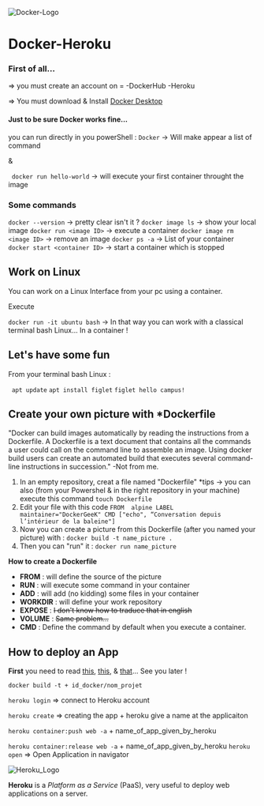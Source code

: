 
![Docker-Logo](https://s2.qwant.com/thumbr/0x380/5/6/0d4e0a2c7c8518b622644066cbce588e737b82401eabe634c435067b67b75d/dockerhero.jpg?u=https%3A%2F%2Ftr4.cbsistatic.com%2Fhub%2Fi%2Fr%2F2016%2F10%2F18%2F831f017c-ee68-4bd6-8a5c-ab31b4d35d6d%2Fresize%2F770x%2F1cedcf2f03388a9720835a628a8a9765%2Fdockerhero.jpg&q=0&b=1&p=0&a=0)

# Docker-Heroku

### First of all...

=> you must create an account on = 
                                   -DockerHub
                                   -Heroku

=> You must download & Install 
[Docker Desktop](https://hub.docker.com/)

#### Just to be sure Docker works fine...

you can run directly in you powerShell : 
`Docker` -> Will make appear a list of command 

&

` docker run hello-world` -> will execute your first container throught the image 

### Some commands 

`docker --version` -> pretty clear isn't it ?
`docker image ls` -> show your local image 
`docker run <image ID>` -> execute a container 
`docker image rm <image ID>` -> remove an image
`docker ps -a` -> List of your container
`docker start <container ID>` -> start a container which is stopped

## Work on Linux 

You can work on a Linux Interface from your pc using a container. 

Execute 

`docker run -it ubuntu bash` -> In that way you can work with a classical  terminal bash Linux... In a container ! 

Let's have some fun
-------------------

From your terminal bash Linux : 

` apt update`
 `apt install figlet`
`figlet hello campus!`



## Create your own picture with *Dockerfile

"Docker can build images automatically by reading the instructions from a Dockerfile. A Dockerfile is a text document that contains all the commands a user could call on the command line to assemble an image. Using docker build users can create an automated build that executes several command-line instructions in succession." -Not from me.


1. In an empty repository, creat a file named "Dockerfile" 
    *tips -> you can also (from your Powershel & in the right repository in your machine) execute this command `touch Dockerfile`
2. Edit your file with this code 
`FROM  alpine
LABEL maintainer="DockerGeeK"
CMD ["echo", “Conversation depuis l’intérieur de la baleine"]`
3. Now you can create a picture from this Dockerfile (after you named your picture) with : 
`docker build -t name_picture .` 
4. Then you can "run" it : 
`docker run name_picture`

**How to create a Dockerfile**

* **FROM**  : will define the source of the picture
* **RUN** : will execute some command in your container
* **ADD** : will add (no kidding) some files in your container
* **WORKDIR** : will define your work repository
* **EXPOSE** : ~~I don't know how to traduce that in english~~
* **VOLUME** : ~~Same problem...~~
* **CMD** : Define the command by default when you execute a container.

## How to deploy an App 

**First** you need to read [this](https://expressjs.com/fr/starter/hello-world.html), [this](https://devcenter.heroku.com/articles/container-registry-and-runtime), & [that](http://www.goring.org/resources/NodeandDocker.html)... See you later !



`docker build -t + id_docker/nom_projet`

`heroku login` => connect to Heroku account

`heroku create` => creating the app + heroku give a name at  the applicaiton 

`heroku container:push web -a` + name_of_app_given_by_heroku

`heroku container:release web -a` + name_of_app_given_by_heroku
`heroku open` => Open Application in navigator 
 
 ![Heroku_Logo](https://s2.qwant.com/thumbr/0x380/5/7/be1aeb9ae63bbfeea1d85a8fa667dc7eefb42aaf7f9990f735a388e081e1b4/heroku-logo-3.png?u=https%3A%2F%2Fclipground.com%2Fimages%2Fheroku-logo-3.png&q=0&b=1&p=0&a=0)
 
**Heroku** is a *Platform as a Service* (PaaS), very useful to deploy web applications on a server.   
